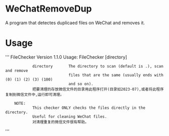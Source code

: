 # WeChatRemoveDup
A program that detectes duplicaed files on WeChat and removes it.

# Usage
'''
FileChecker Version 1.1.0
        Usage:
                FileChecker [directory]

                directory       The directory to scan (default is .), scan and remove
                                files that are the same (usually ends with (0) (1) (2) (3) (100)
                                and so on).
                把要清理的存放微信文件的目录用此程序打开(目录如2023-07),或者将此程序复制到微信文件中,运行即可清理。

        NOTE:
                This checker ONLY checks the files directly in the directory.
                Useful for cleaning WeChat files.
                对清理重复的微信文件很有帮助。
'''
